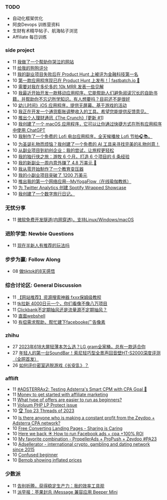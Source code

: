 ### TODO
-  自动化框架优化
-  阿良Devops 训练营资料
-  生财有术精华帖子、航海帖子浏览
-  Affiliate 每日训练

### side project
<!-- sideproject:START -->
-  11 [我做了一个帮助你哭泣的网站](https://www.reddit.com/r/SideProject/comments/18fk4gr/i_made_a_website_that_helps_you_cry/)
-  11 [给我的狗狗评分](https://www.reddit.com/r/SideProject/comments/18fjynz/rate_my_dog/)
-  11 [我的副业项目失败后在 Product Hunt 上被评为金融科技第一名](https://www.reddit.com/r/SideProject/comments/18fityf/my_side_project_ranked_1_fintech_on_product_hunt/)
-  10 [第一款应用程序现已在 Product Hunt 上发布！| fastbatch.io 🚀](https://old.reddit.com/r/SaaS/comments/18ffud3/very_first_app_is_now_live_on_product_hunt/)
-  10 [需要对我在多伦多的 10k MRR 发表一些见解](https://www.reddit.com/r/SideProject/comments/18ffhp5/need_some_insight_on_my_10k_mrr_in_toronto/)
-  10 [我最近开始开发一款移动应用程序，它能帮助人们避免阅读冗长的自助书籍，并帮助你不忘记所学知识。有人想要吗？目前还不是很好](https://www.reddit.com/r/SideProject/comments/18ffecj/i_recently_started_work_on_a_mobile_app_that/)
-  10 [幼儿时间》iOS 应用程序，提供无屏幕、基于游戏的活动](https://www.reddit.com/r/SideProject/comments/18fdswi/toddler_time_ios_app_for_screen_free_play_based/)
-  10 [我正在开发一个通货膨胀调整收入的工具。希望您能提供反馈意见。](https://www.reddit.com/r/SideProject/comments/18fdftf/im_working_on_an_inflationadjusting_income_tool_i/)
-  10 [推出个人理财通讯《The Crunch》[更新 #1]](https://www.reddit.com/r/SideProject/comments/18fcvo7/launching_the_crunch_a_personal_finance/)
-  10 [我创建了一个 macOS 应用程序，它可以让你通过快捷方式在所有应用程序中使用 ChatGPT](https://www.reddit.com/r/SideProject/comments/18fcsct/i_built_a_macos_app_that_lets_you_use_chatgpt/)
-  10 [我制作了一个免费的 Lofi 电台应用程序，全天候播放 Lofi 节拍🎧📚。](https://www.reddit.com/r/SideProject/comments/18fcrdu/i_made_a_free_lofi_radio_app_that_streams_247/)
-  10 [为圣诞礼物而烦恼？我创建了一个免费的 AI 工具来寻找完美的礼物创意！](https://www.reddit.com/r/SideProject/comments/18fbrit/struggling_with_christmas_gifts_i_created_a_free/)
-  10 [从副业项目到初创企业：我的尝试，让旅程更轻松](https://www.reddit.com/r/SideProject/comments/18fbnok/from_side_projects_to_startups_my_attempt_to_ease/)
-  10 [我的独行侠之旅：游牧 6 个月，打造 6 个项目的 6 条经验](https://www.reddit.com/r/SideProject/comments/18f952t/my_solopreneur_journey_6_lessons_from_building_6/)
-  10 [我的新副业一周内意外赚了 4.8 万美元 🤯](https://www.reddit.com/r/SideProject/comments/18f9b3y/i_accidentally_made_48000_with_my_new_side/)
-  10 [我从零开始制作了一个教育变压器](https://www.reddit.com/r/SideProject/comments/18f92lx/i_made_an_educational_transformer_from_scratch/)
-  10 [我的小副业项目突破了 1200 万美元](https://old.reddit.com/r/SideProject/comments/18f833j/my_small_side_project_crossed_1200mmr/)
-  10 [推出我的第一个网络应用--MyYogaFlow（在线瑜伽教练）](https://www.reddit.com/r/SideProject/comments/18f5ta8/launched_my_first_web_app_myyogaflow_online_yoga/)
-  10 [为 Twitter Analytics 创建 Spotify Wrapped Showcase](https://www.reddit.com/r/SideProject/comments/18f7bf4/created_a_spotify_wrapped_showcase_for_twitter/)
-  10 [我创建了一个数字旅行日记。](https://www.reddit.com/r/SideProject/comments/18f3g9r/i_have_created_a_digital_travel_diary/)<!-- sideproject:END -->


### 无忧分享
<!-- ruyo:START -->
-  11 [微软免费开发隧道&lpar;内网穿透&rpar;，支持Linux/Windows/macOS](https://51.ruyo.net/18563.html)<!-- ruyo:END -->

### 进阶学堂: Newbie Questions
<!-- advertcn1:START -->
-  11 [现在半新人有推荐的玩法吗](https://www.advertcn.com/thread-113261-1-1.html)<!-- advertcn1:END -->

### 步步为赢: Follow Along
<!-- advertcn2:START -->
-  08 [做tiktok的8天感悟](https://www.advertcn.com/thread-113232-1-1.html)<!-- advertcn2:END -->

### 综合讨论区: General Discussion
<!-- advertcn3:START -->
-  11 [【网站推荐】资源搜索神器 fxxx保姆级教程](https://www.advertcn.com/thread-113265-1-1.html)
-  11 [tk拉新 4000日元一个，你们看像不像八万项目](https://www.advertcn.com/thread-113264-1-1.html)
-  11 [Clickbank不定期抽风还是流量源不定期抽风？](https://www.advertcn.com/thread-113263-1-1.html)
-  10 [直面webshell](https://www.advertcn.com/thread-113260-1-1.html)
-  10 [有偿需求帮助，帮忙建下facebooke广告像素](https://www.advertcn.com/thread-113259-1-1.html)<!-- advertcn3:END -->


### zhihu
<!-- zhihu:START -->
-  27 [2023年618大屏轻薄本怎么选？LG gram全家桶，总有一款适合你](http://zhuanlan.zhihu.com/p/632641888?utm_campaign=rss&utm_medium=rss&utm_source=rss&utm_content=title)
-  27 [年轻人的第一台SoundBar！索尼轻巧型全景声回音壁HT-S2000深度评测（全网首发）](http://zhuanlan.zhihu.com/p/630990296?utm_campaign=rss&utm_medium=rss&utm_source=rss&utm_content=title)
-  26 [如何评价密室逃脱游戏《长安乱》？](http://www.zhihu.com/question/563950552/answer/3045961312?utm_campaign=rss&utm_medium=rss&utm_source=rss&utm_content=title)<!-- zhihu:END -->

### afflift
<!-- afflift:START -->
-  11 [#ADSTERRAx2: Testing Adsterra&#39;s Smart CPM with CPA Goal 🚀](https://afflift.com/f/threads/adsterrax2-testing-adsterras-smart-cpm-with-cpa-goal-%F0%9F%9A%80.12059/)
-  11 [Money to get started with affiliate marketing](https://afflift.com/f/threads/money-to-get-started-with-affiliate-marketing.12234/)
-  11 [What type of offers are easier to run as beginners?](https://afflift.com/f/threads/what-type-of-offers-are-easier-to-run-as-beginners.12232/)
-  11 [Voluum PHP LP Protect issue](https://afflift.com/f/threads/voluum-php-lp-protect-issue.12223/)
-  10 [🏆 Top 23 Threads of 2023](https://afflift.com/f/threads/%F0%9F%8F%86-top-23-threads-of-2023.12206/)
-  10 [Is there anyone who is making a constant profit from the Zeydoo + Adsterra CPA network?](https://afflift.com/f/threads/is-there-anyone-who-is-making-a-constant-profit-from-the-zeydoo-adsterra-cpa-network.12230/)
-  10 [Free Converting Landing Pages - Sharing is Caring](https://afflift.com/f/threads/free-converting-landing-pages-sharing-is-caring.11979/)
-  10 [Here we back ☀️ How to run Facebook ads + cpa +100% ROI](https://afflift.com/f/threads/here-we-back-%E2%98%80%EF%B8%8F-how-to-run-facebook-ads-cpa-100-roi.12146/)
-  10 [My favorite combination - PropellerAds + ProPush + Zeydoo #PA23](https://afflift.com/f/threads/my-favorite-combination-propellerads-propush-zeydoo-pa23.11586/)
-  10 [Adsellerator - international crypto, gambling and dating network since 2015](https://afflift.com/f/threads/adsellerator-international-crypto-gambling-and-dating-network-since-2015.6683/)
-  10 [Confused beginner](https://afflift.com/f/threads/confused-beginner.12233/)
-  10 [Bemob showing inflated prices](https://afflift.com/f/threads/bemob-showing-inflated-prices.12192/)<!-- afflift:END -->

### 少数派
<!-- sspai:START -->
-  11 [告别折腾，获得稳定生产力：我的效率工具观](https://sspai.com/post/84938)
-  11 [派早报：苹果封杀 iMessage 兼容应用 Beeper Mini](https://sspai.com/post/84962)<!-- sspai:END -->
